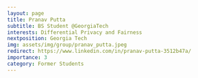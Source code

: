 ```yaml
---
layout: page
title: Pranav Putta
subtitle: BS Student @GeorgiaTech
interests: Differential Privacy and Fairness
nextposition: Georgia Tech
img: assets/img/group/pranav_putta.jpeg
redirect: https://www.linkedin.com/in/pranav-putta-3512b47a/
importance: 3
category: Former Students
---
```

